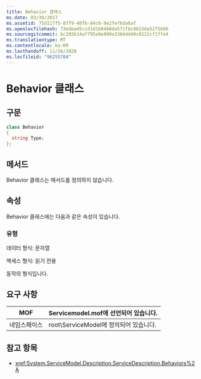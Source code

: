 ```yaml
---
title: Behavior 클래스
ms.date: 03/30/2017
ms.assetid: 75d117f5-87f9-40fb-84c6-9e2fef6da6af
ms.openlocfilehash: 73edea45ccd1d1684604a571fbc0615da52f5686
ms.sourcegitcommit: bc293b14af795e0e999e3304dd40c0222cf2ffe4
ms.translationtype: MT
ms.contentlocale: ko-KR
ms.lasthandoff: 11/26/2020
ms.locfileid: "96255704"
---
```

# <a name="behavior-class"></a>Behavior 클래스

## <a name="syntax"></a>구문  
  
```csharp
class Behavior  
{  
  string Type;  
};  
```  
  
## <a name="methods"></a>메서드  

 Behavior 클래스는 메서드를 정의하지 않습니다.  
  
## <a name="properties"></a>속성  

 Behavior 클래스에는 다음과 같은 속성이 있습니다.  
  
### <a name="type"></a>유형  

 데이터 형식: 문자열  
  
 액세스 형식: 읽기 전용  
  
 동작의 형식입니다.  
  
## <a name="requirements"></a>요구 사항  
  
|MOF|Servicemodel.mof에 선언되어 있습니다.|  
|---------|-----------------------------------|  
|네임스페이스|root\ServiceModel에 정의되어 있습니다.|  
  
## <a name="see-also"></a>참고 항목

- <xref:System.ServiceModel.Description.ServiceDescription.Behaviors%2A>
